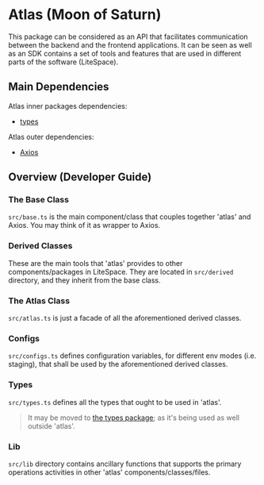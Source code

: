 # Atlas (Moon of Saturn)

This package can be considered as an API that facilitates communication between the backend and the frontend applications. It can be seen as well as an SDK contains a set of tools and features that are used in different parts of the software (LiteSpace).

## Main Dependencies

Atlas inner packages dependencies:
- [types](../types/README.md)

Atlas outer dependencies:
- [Axios](https://www.npmjs.com/package/axios)

## Overview (Developer Guide)

### The Base Class

`src/base.ts` is the main component/class that couples together 'atlas' and Axios. You may think of it as wrapper to Axios.

### Derived Classes

These are the main tools that 'atlas' provides to other components/packages in LiteSpace. They are located in `src/derived` directory, and they inherit from the base class.

### The Atlas Class

`src/atlas.ts` is just a facade of all the aforementioned derived classes.

### Configs

`src/configs.ts` defines configuration variables, for different env modes (i.e. staging), that shall be used by the aforementioned derived classes.

### Types

`src/types.ts` defines all the types that ought to be used in 'atlas'.

> It may be moved to [the types package](../types/README.md); as it's being used as well outside 'atlas'.

### Lib

`src/lib` directory contains ancillary functions that supports the primary operations activities in other 'atlas' components/classes/files.
